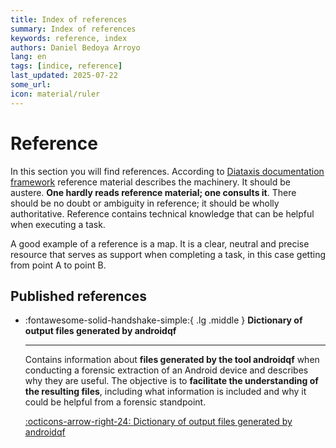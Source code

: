 ```yaml
---
title: Index of references
summary: Index of references
keywords: reference, index
authors: Daniel Bedoya Arroyo
lang: en
tags: [indice, reference]
last_updated: 2025-07-22
some_url:
icon: material/ruler
---
```


# Reference

In this section you will find references. According to [Diataxis documentation framework](../references/00-glossary.md#diataxis) reference material describes the machinery. It should be austere. **One hardly reads reference material; one consults it**. There should be no doubt or ambiguity in reference; it should be wholly authoritative. Reference contains technical knowledge that can be helpful when executing a task. 

A good example of a reference is a map. It is a clear, neutral and precise resource that serves as support when completing a task, in this case getting from point A to point B. 

## Published references

<div class="grid cards" markdown>

-   :fontawesome-solid-handshake-simple:{ .lg .middle }      __Dictionary of output files generated by androidqf__

    ---

    Contains information about **files generated by the tool androidqf** when conducting a forensic extraction of an Android device and describes why they are useful. The objective is to **facilitate the understanding of the resulting files**, including what information is included and why it could be helpful from a forensic standpoint.

    [:octicons-arrow-right-24: Dictionary of output files generated by androidqf](https://forensics.socialtic.org/en/references/01-reference-androidqf-dictionary/01-reference-androidqf-dictionary.html)



</div>